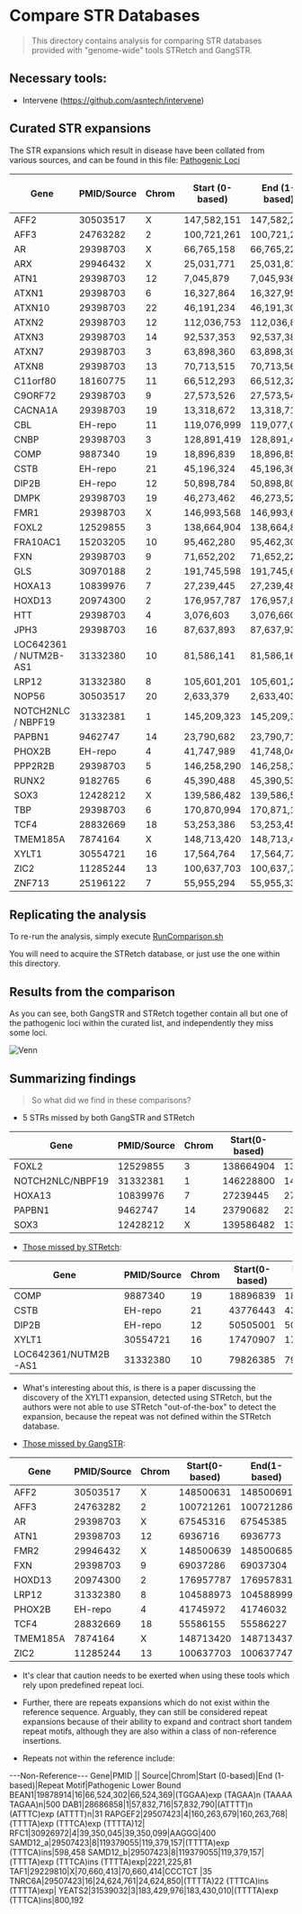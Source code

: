 # Compare STR Databases

> This directory contains analysis for comparing STR databases provided with "genome-wide" tools STRetch and GangSTR.

## Necessary tools:
+ Intervene (https://github.com/asntech/intervene)

## Curated STR expansions
The STR expansions which result in disease have been collated from various sources, and can be found in this file:
[Pathogenic Loci](https://github.com/Phillip-a-richmond/STR_Analysis/blob/master/CompareSTRDatabases/PathogenicLoci_GRCh37_20191023_table.tsv)

Gene|PMID/Source|Chrom|Start (0-based)|End (1-based)|Repeat Motif|Pathogenic Lower Bound
-|-|-|-|-|-|-
AFF2|30503517|X|147,582,151|147,582,211|GCC|200
AFF3|24763282|2|100,721,261|100,721,286|CGG|300
AR|29398703|X|66,765,158|66,765,227|CAG|38
ARX|29946432|X|25,031,771|25,031,815|GCG|20
ATN1|29398703|12|7,045,879|7,045,936|CAG|48
ATXN1|29398703|6|16,327,864|16,327,954|CAG|39
ATXN10|29398703|22|46,191,234|46,191,304|ATTCT|280
ATXN2|29398703|12|112,036,753|112,036,822|CAG|33
ATXN3|29398703|14|92,537,353|92,537,386|CAG|55
ATXN7|29398703|3|63,898,360|63,898,390|CAG|37
ATXN8|29398703|13|70,713,515|70,713,560|CTG|80
C11orf80|18160775|11|66,512,293|66,512,320|CGG|500
C9ORF72|29398703|9|27,573,526|27,573,544|GGGGCC|30
CACNA1A|29398703|19|13,318,672|13,318,711|CAG|20
CBL|EH-repo|11|119,076,999|119,077,032|CGG|500
CNBP|29398703|3|128,891,419|128,891,499|CAGG|50
COMP|9887340|19|18,896,839|18,896,859|GAC|6
CSTB|EH-repo|21|45,196,324|45,196,360|CGCGGGGCGGGG|40
DIP2B|EH-repo|12|50,898,784|50,898,805|GGC|500
DMPK|29398703|19|46,273,462|46,273,522|CTG|50
FMR1|29398703|X|146,993,568|146,993,628|CGG|200
FOXL2|12529855|3|138,664,904|138,664,863|GCN|22
FRA10AC1|15203205|10|95,462,280|95,462,305|CGG|200
FXN|29398703|9|71,652,202|71,652,220|GAA|66
GLS|30970188|2|191,745,598|191,745,646|GCA|650
HOXA13|10839976|7|27,239,445|27,239,480|GCN|18
HOXD13|20974300|2|176,957,787|176,957,831|GCN|22
HTT|29398703|4|3,076,603|3,076,660|CAG|36
JPH3|29398703|16|87,637,893|87,637,935|CTG.CAG|41
LOC642361 / NUTM2B-AS1|31332380|10|81,586,141|81,586,160|CGG|90
LRP12|31332380|8|105,601,201|105,601,227|GGC|90
NOP56|30503517|20|2,633,379|2,633,403|GGCCTG|1500
NOTCH2NLC / NBPF19|31332381|1|145,209,323|145,209,344|GGC|90
PAPBN1|9462747|14|23,790,682|23,790,711|GCN|11
PHOX2B|EH-repo|4|41,747,989|41,748,049|GCN|500
PPP2R2B|29398703|5|146,258,290|146,258,320|CAG|43
RUNX2|9182765|6|45,390,488|45,390,538|GCN|27
SOX3|12428212|X|139,586,482|139,586,526|GCN|26
TBP|29398703|6|170,870,994|170,871,105|CAG|43
TCF4|28832669|18|53,253,386|53,253,458|CAG|40
TMEM185A|7874164|X|148,713,420|148,713,437|GCC|300
XYLT1|30554721|16|17,564,764|17,564,779|GCC|500
ZIC2|11285244|13|100,637,703|100,637,747|GCN|25
ZNF713|25196122|7|55,955,294|55,955,332|CGG|85


## Replicating the analysis
To re-run the analysis, simply execute [RunComparison.sh](https://github.com/Phillip-a-richmond/STR_Analysis/blob/master/CompareSTRDatabases/RunComparison.sh)

You will need to acquire the STRetch database, or just use the one within this directory.

## Results from the comparison
As you can see, both GangSTR and STRetch together contain all but one of the pathogenic loci within the curated list, and independently they miss some loci. 

![Venn](https://github.com/Phillip-a-richmond/STR_Analysis/blob/master/CompareSTRDatabases/FullSTRdb_Intervene/FullSTRdbComparison_venn.png)

## Summarizing findings

> So what did we find in these comparisons?

+ 5 STRs missed by both GangSTR and STRetch

Gene|PMID/Source|Chrom|Start(0-based)|End(1-based)|Repeat_Motif|Pathogenic_Lower_Bound
--|--|--|--|--|--|--
FOXL2|12529855|3|138664904|138664863|GCN|22
NOTCH2NLC/NBPF19|31332381|1|146228800|146228821|GGC|90
HOXA13|10839976|7|27239445|27239480|GCN|18
PAPBN1|9462747|14|23790682|23790711|GCN|11
SOX3|12428212|X|139586482|139586526|GCN|26

+ [Those missed by STRetch](https://github.com/Phillip-a-richmond/STR_Analysis/blob/master/CompareSTRDatabases/FullSTRdb_Intervene/sets/110_PathogenicLoci_GangSTR.bed):

Gene|PMID/Source|Chrom|Start(0-based)|End(1-based)|Repeat_Motif|Pathogenic_Lower_Bound
--|--|--|--|--|--|--
COMP|9887340|19|18896839|18896859|GAC|6
CSTB|EH-repo|21|43776443|43776479|CGCGGGGCGGGG|40
DIP2B|EH-repo|12|50505001|50505022|GGC|500
XYLT1|30554721|16|17470907|17470922|GCC|500
LOC642361/NUTM2B-AS1|31332380|10|79826385|79826404|CGG|90


+ What's interesting about this, is there is a paper discussing the discovery of the XYLT1 expansion, detected using STRetch, but the authors were not able to use STRetch "out-of-the-box" to detect the expansion, because the repeat was not defined within the STRetch database.

+ [Those missed by GangSTR](https://github.com/Phillip-a-richmond/STR_Analysis/blob/master/CompareSTRDatabases/FullSTRdb_Intervene/sets/101_PathogenicLoci_STRetch.bed):

Gene|PMID/Source|Chrom|Start(0-based)|End(1-based)|Repeat_Motif|Pathogenic_Lower_Bound
--|--|--|--|--|--|--
AFF2|30503517|X|148500631|148500691|GCC|200
AFF3|24763282|2|100721261|100721286|CGG|300
AR|29398703|X|67545316|67545385|CAG|38
ATN1|29398703|12|6936716|6936773|CAG|48
FMR2|29946432|X|148500639|148500685|CCG|200
FXN|29398703|9|69037286|69037304|GAA|66
HOXD13|20974300|2|176957787|176957831|GCN|22
LRP12|31332380|8|104588973|104588999|GGC|90
PHOX2B|EH-repo|4|41745972|41746032|GCN|500
TCF4|28832669|18|55586155|55586227|CAG|40
TMEM185A|7874164|X|148713420|148713437|GCC|300
ZIC2|11285244|13|100637703|100637747|GCN|25

+ It's clear that caution needs to be exerted when using these tools which rely upon predefined repeat loci. 

+ Further, there are repeats expansions which do not exist within the reference sequence. Arguably, they can still be considered repeat expansions because of their ability to expand and contract short tandem repeat motifs, although they are also within a class of non-reference insertions. 

+ Repeats not within the reference include:  

---Non-Reference---
Gene|PMID || Source|Chrom|Start (0-based)|End (1-based)|Repeat Motif|Pathogenic Lower Bound
BEAN1|19878914|16|66,524,302|66,524,369|(TGGAA)exp (TAGAA)n (TAAAA TAGAA)n|500
DAB1|28686858|1|57,832,716|57,832,790|(ATTTT)n (ATTTC)exp (ATTTT)n|31
RAPGEF2|29507423|4|160,263,679|160,263,768|(TTTTA)exp (TTTCA)exp (TTTTA)12|
RFC1|30926972|4|39,350,045|39,350,099|AAGGG|400
SAMD12_a|29507423|8|119379055|119,379,157|(TTTTA)exp (TTTCA)ins|598,458
SAMD12_b|29507423|8|119379055|119,379,157|(TTTTA)exp (TTTCA)ins (TTTTA)exp|2221,225,81
TAF1|29229810|X|70,660,413|70,660,414|CCCTCT |35
TNRC6A|29507423|16|24,624,761|24,624,850|(TTTTA)22 (TTTCA)ins (TTTTA)exp|
YEATS2|31539032|3|183,429,976|183,430,010|(TTTTA)exp (TTTCA)ins|800,192

